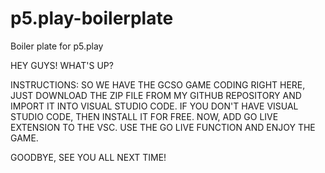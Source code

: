 # p5.play-boilerplate
Boiler plate for p5.play

HEY GUYS! 
WHAT'S UP?

INSTRUCTIONS:
SO WE HAVE THE GCSO GAME CODING RIGHT HERE, JUST DOWNLOAD
THE ZIP FILE FROM MY GITHUB REPOSITORY AND IMPORT IT INTO VISUAL STUDIO CODE.
IF YOU DON'T HAVE VISUAL STUDIO CODE, THEN INSTALL IT FOR FREE.
NOW, ADD GO LIVE EXTENSION TO THE VSC.
USE THE GO LIVE FUNCTION AND ENJOY THE GAME.

GOODBYE, SEE YOU ALL NEXT TIME!

